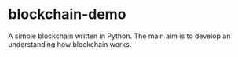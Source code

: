 # blockchain-demo
A simple blockchain written in Python. The main aim is to develop an understanding how blockchain works.
